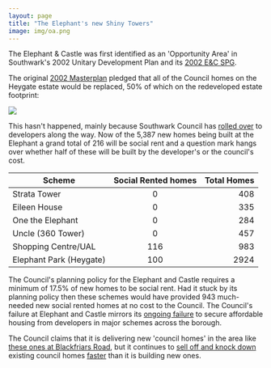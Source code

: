 ```yaml
---
layout: page
title: "The Elephant's new Shiny Towers"
image: img/oa.png
---
```

The Elephant & Castle was first identified as an 'Opportunity Area' in Southwark's 2002 Unitary Development Plan and its [2002 E&C SPG](https://35percent.org/img/2002SPG.pdf). 

The original [2002 Masterplan](https://35percent.org/img/slrplans.pdf) pledged that all of the Council homes on the Heygate estate would be replaced, 50% of which on the redeveloped estate footprint: 

![](https://35percent.org/img/slrplans.jpg)

This hasn't happened, mainly because Southwark Council has [rolled over](https://www.theguardian.com/cities/2015/jun/25/london-developers-viability-planning-affordable-social-housing-regeneration-oliver-wainwright) to developers along the way. Now of the 5,387 new homes being built at the Elephant a grand total of 216 will be social rent and a question mark hangs over whether half of these will be built by the developer's or the council's cost.

| Scheme |      Social Rented homes      |  Total Homes |
|----------|:-------------:|------:|
| Strata Tower |  0 | 408 |
| Eileen House |  0 |   335 |
| One the Elephant | 0 | 284 |
| Uncle (360 Tower) |  0 |   457 |
| Shopping Centre/UAL | 116 |   983 |
| Elephant Park (Heygate) | 100 | 2924 |


The Council's planning policy for the Elephant and Castle requires a minimum of 17.5% of new homes to be social rent. Had it stuck by its planning policy then these schemes would have provided 943 much-needed new social rented homes at no cost to the Council. The Council's failure at Elephant and Castle mirrors its <a href="/major-schemes">ongoing failure</a> to secure affordable housing from developers in major schemes across the borough.

The Council claims that it is delivering new 'council homes' in the area like <a href="https://35percent.org/2017-04-29-blackfriars-affordable-housing-circus/">these ones at Blackfriars Road</a>, but it continues to <a href="/the-southwark-clearances">sell off and knock down</a> existing council homes <a href="https://35percent.org/2018-11-12-11000-council-homes-manifesto-pledge/">faster</a> than it is building new ones.



<meta name="twitter:card" content="summary_large_image">
<meta name="twitter:site" content="@35percent_EAN">
<meta name="twitter:title" content="Elephant and Castle - Whose regeneration?">
<meta name="twitter:description" content="5,387 new homes, only 216 social rent">
<meta name="twitter:image" content="https://35percent.org/img/eandcmap.png">
